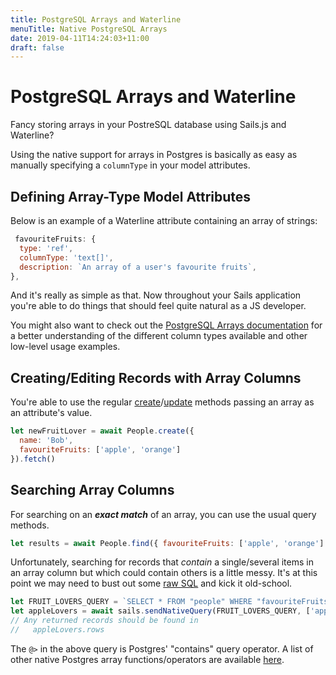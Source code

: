 ```yaml
---
title: PostgreSQL Arrays and Waterline
menuTitle: Native PostgreSQL Arrays
date: 2019-04-11T14:24:03+11:00
draft: false
---
```


# PostgreSQL Arrays and Waterline

Fancy storing arrays in your PostreSQL database using Sails.js and Waterline?

Using the native support for arrays in Postgres is basically as easy as manually specifying a `columnType` in your model attributes.

## Defining Array-Type Model Attributes
Below is an example of a Waterline attribute containing an array of strings:
```js
 favouriteFruits: {
  type: 'ref',
  columnType: 'text[]',
  description: `An array of a user's favourite fruits`,
},
```

And it's really as simple as that. Now throughout your Sails application you're able to do things that should feel quite natural as a JS developer.

You might also want to check out the [PostgreSQL Arrays documentation](https://www.postgresql.org/docs/10/arrays.html)
for a better understanding of the different column types available and other low-level usage examples.

## Creating/Editing Records with Array Columns
You're able to use the regular [create](https://sailsjs.com/documentation/reference/waterline-orm/models/create)/[update](https://sailsjs.com/documentation/reference/waterline-orm/models/update) methods passing an array as an attribute's value.
```js
let newFruitLover = await People.create({
  name: 'Bob',
  favouriteFruits: ['apple', 'orange']
}).fetch()
```

## Searching Array Columns
For searching on an ***exact match*** of an array, you can use the usual query methods.
```js
let results = await People.find({ favouriteFruits: ['apple', 'orange'] })
```

Unfortunately, searching for records that *contain* a single/several items in an array column but which could contain others is a little messy.
It's at this point we may need to bust out some [raw SQL](https://sailsjs.com/documentation/reference/waterline-orm/datastores/send-native-query) and kick it old-school.
```js
let FRUIT_LOVERS_QUERY = `SELECT * FROM "people" WHERE "favouriteFruits" @> $1`;
let appleLovers = await sails.sendNativeQuery(FRUIT_LOVERS_QUERY, ['apple']);
// Any returned records should be found in
//   appleLovers.rows
```
The `@>` in the above query is Postgres' "contains" query operator. A list of other native Postgres array functions/operators are available [here](https://www.postgresql.org/docs/10/functions-array.html).
